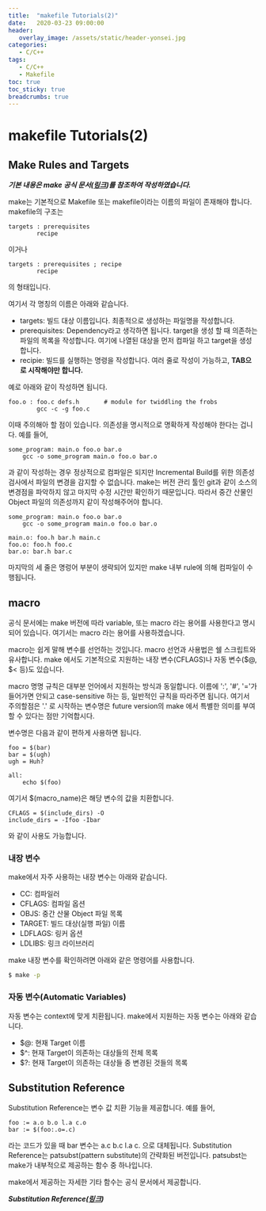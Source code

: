 ```yaml
---
title:  "makefile Tutorials(2)"
date:   2020-03-23 09:00:00
header:
   overlay_image: /assets/static/header-yonsei.jpg
categories: 
   - C/C++
tags:
   - C/C++
   - Makefile
toc: true
toc_sticky: true
breadcrumbs: true
---
```


# makefile Tutorials(2)

## Make Rules and Targets

***기본 내용은 make 공식 문서([링크](https://www.gnu.org/software/make/manual/html_node/index.html))를 참조하여 작성하였습니다.***

make는 기본적으로 Makefile 또는 makefile이라는 이름의 파일이 존재해야 합니다. makefile의 구조는

```
targets : prerequisites
        recipe
```

<!--more-->

이거나 

```
targets : prerequisites ; recipe
        recipe
```

의 형태입니다. 

여기서 각 명칭의 이름은 아래와 같습니다. 

- targets: 빌드 대상 이름입니다. 최종적으로 생성하는 파일명을 작성합니다.
- prerequisites: Dependency라고 생각하면 됩니다. target을 생성 할 때 의존하는 파일의 목록을 작성합니다. 여기에 나열된 대상을 먼저 컴파일 하고 target을 생성합니다. 
- recipie: 빌드를 실행하는 명령을 작성합니다. 여러 줄로 작성이 가능하고, **TAB으로 시작해야만 합니다.**

예로 아래와 같이 작성하면 됩니다. 

```
foo.o : foo.c defs.h       # module for twiddling the frobs
        gcc -c -g foo.c
```

이때 주의해아 할 점이 있습니다. 의존성을 명시적으로 명확하게 작성해야 한다는 겁니다. 예를 들어, 

```
some_program: main.o foo.o bar.o
    gcc -o some_program main.o foo.o bar.o
```

과 같이 작성하는 경우 정상적으로 컴파일은 되지만 Incremental Build를 위한 의존성 검사에서 파일의 변경을 감지할 수 없습니다. make는 버전 관리 툴인 git과 같이 소스의 변경점을 파악하지 않고 마지막 수정 시간만 확인하기 때문입니다. 따라서 중간 산물인 Object 파일의 의존성까지 같이 작성해주어야 합니다. 

```
some_program: main.o foo.o bar.o
    gcc -o some_program main.o foo.o bar.o

main.o: foo.h bar.h main.c
foo.o: foo.h foo.c
bar.o: bar.h bar.c
```

마지막의 세 줄은 명렁어 부분이 생략되어 있지만 make 내부 rule에 의해 컴파일이 수행됩니다.


## macro

공식 문서에는 make 버전에 따라 variable, 또는 macro 라는 용어를 사용한다고 명시되어 있습니다. 여기서는 macro 라는 용어를 사용하겠습니다. 

macro는 쉽게 말해 변수를 선언하는 것입니다. macro 선언과 사용법은 쉘 스크립트와 유사합니다. make 에서도 기본적으로 지원하는 내장 변수(CFLAGS)나 자동 변수($@, $< 등)도 있습니다.

macro 명명 규칙은 대부분 언어에서 지원하는 방식과 동일합니다. 이름에 ':', '#', '='가 들어가면 안되고 case-sensitive 하는 등, 일반적인 규칙을 따라주면 됩니다. 여기서 주의할점은 '.' 로 시작하는 변수명은 future version의 make 에서 특별한 의미를 부여할 수 있다는 점만 기억합시다.

변수명은 다음과 같이 편하게 사용하면 됩니다. 

```
foo = $(bar)
bar = $(ugh)
ugh = Huh?

all:
    echo $(foo)
```

여기서 $(macro_name)은 해당 변수의 값을 치환합니다.

```
CFLAGS = $(include_dirs) -O
include_dirs = -Ifoo -Ibar
```

와 같이 사용도 가능합니다. 

### 내장 변수

make에서 자주 사용하는 내장 변수는 아래와 같습니다. 

- CC: 컴파일러
- CFLAGS: 컴파일 옵션
- OBJS: 중간 산물 Object 파일 목록
- TARGET: 빌드 대상(실행 파일) 이름
- LDFLAGS: 링커 옵션
- LDLIBS: 링크 라이브러리

make 내장 변수를 확인하려면 아래와 같은 명령어를 사용합니다. 

```bash
$ make -p
```

### 자동 변수(Automatic Variables)

자동 변수는 context에 맞게 치환됩니다. make에서 지원하는 자동 변수는 아래와 같습니다. 

- $@: 현재 Target 이름
- $^: 현재 Target이 의존하는 대상들의 전체 목록
- $?: 현재 Target이 의존하는 대상들 중 변경된 것들의 목록


## Substitution Reference

Substitution Reference는 변수 값 치환 기능을 제공합니다. 예를 들어, 

```
foo := a.o b.o l.a c.o
bar := $(foo:.o=.c)
```

라는 코드가 있을 때 bar 변수는 a.c b.c l.a c. 으로 대체됩니다. Substitution Reference는 patsubst(pattern substitute)의 간략화된 버전입니다. patsubst는 make가 내부적으로 제공하는 함수 중 하나입니다. 

make에서 제공하는 자세한 기타 함수는 공식 문서에서 제공합니다.

***Substitution Reference([링크](https://www.gnu.org/software/make/manual/html_node/Substitution-Refs.html#Substitution-Refs))***

